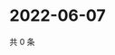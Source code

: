 # 2022-06-07

共 0 条

<!-- BEGIN WEIBO -->
<!-- 最后更新时间 Tue Jun 07 2022 19:13:40 GMT+0800 (China Standard Time) -->

<!-- END WEIBO -->
